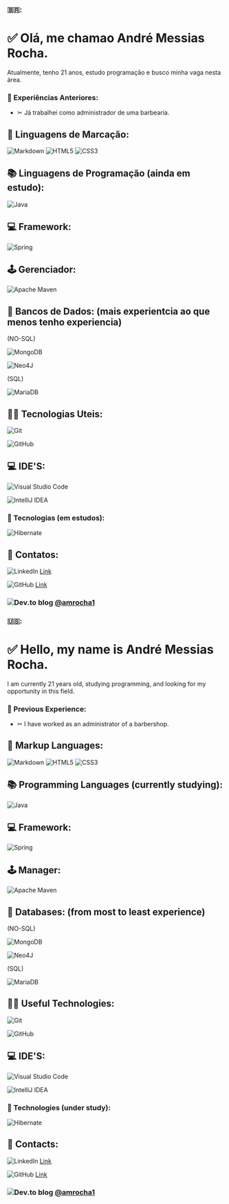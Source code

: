 ### 🇧🇷:
# ✅ Olá, me chamao André Messias Rocha.
Atualmente, tenho 21 anos, estudo programação e busco minha vaga nesta área.
### 💼 Experiências Anteriores:
- ✂ Já trabalhei como administrador de uma barbearia.

## 📃 Linguagens de Marcação:
![Markdown](https://img.shields.io/badge/markdown-%23000000.svg?style=for-the-badge&logo=markdown&logoColor=white)
![HTML5](https://img.shields.io/badge/html5-%23E34F26.svg?style=for-the-badge&logo=html5&logoColor=white)
![CSS3](https://img.shields.io/badge/css3-%231572B6.svg?style=for-the-badge&logo=css3&logoColor=white)
## 📚 Linguagens de Programação (ainda em estudo):
![Java](https://img.shields.io/badge/java-%23ED8B00.svg?style=for-the-badge&logo=openjdk&logoColor=white)

## 💻 Framework: 
![Spring](https://img.shields.io/badge/spring-%236DB33F.svg?style=for-the-badge&logo=spring&logoColor=white)

## 🕹 Gerenciador: 
![Apache Maven](https://img.shields.io/badge/Apache%20Maven-C71A36?style=for-the-badge&logo=Apache%20Maven&logoColor=white)

## 💱 Bancos de Dados:       (mais experientcia ao que menos tenho experiencia)
(NO-SQL)

![MongoDB](https://img.shields.io/badge/MongoDB-%234ea94b.svg?style=for-the-badge&logo=mongodb&logoColor=white)

![Neo4J](https://img.shields.io/badge/Neo4j-008CC1?style=for-the-badge&logo=neo4j&logoColor=white)

(SQL)

![MariaDB](https://img.shields.io/badge/MariaDB-003545?style=for-the-badge&logo=mariadb&logoColor=white)

## 👨‍💻 Tecnologias Uteis:
![Git](https://img.shields.io/badge/git-%23F05033.svg?style=for-the-badge&logo=git&logoColor=white)

![GitHub](https://img.shields.io/badge/github-%23121011.svg?style=for-the-badge&logo=github&logoColor=white)

## 💻 IDE'S:
![Visual Studio Code](https://img.shields.io/badge/Visual%20Studio%20Code-0078d7.svg?style=for-the-badge&logo=visual-studio-code&logoColor=white)

<img alt="IntelliJ IDEA" src="https://img.shields.io/badge/IntelliJIDEA-000000.svg?style=for-the-badge&logo=intellij-idea&logoColor=white"/>

### 🔭 Tecnologias (em estudos):
![Hibernate](https://img.shields.io/badge/Hibernate-59666C?style=for-the-badge&logo=Hibernate&logoColor=white)

## 💬  Contatos:
![LinkedIn](https://img.shields.io/badge/linkedin-%230077B5.svg?style=for-the-badge&logo=linkedin&logoColor=white) [Link](https://www.linkedin.com/in/amrocha1)

![GitHub](https://img.shields.io/badge/github-%23121011.svg?style=for-the-badge&logo=github&logoColor=white) [Link](https://github.com/amrocha1)

### ![Dev.to blog](https://img.shields.io/badge/dev.to-0A0A0A?style=for-the-badge&logo=dev.to&logoColor=white)  [@amrocha1](https://www.linkedin.com/in/amrocha1/)

### 🇺🇸:

# ✅ Hello, my name is André Messias Rocha.
I am currently 21 years old, studying programming, and looking for my opportunity in this field.
### 💼 Previous Experience:
- ✂  I have worked as an administrator of a barbershop.

## 📃 Markup Languages:
![Markdown](https://img.shields.io/badge/markdown-%23000000.svg?style=for-the-badge&logo=markdown&logoColor=white)
![HTML5](https://img.shields.io/badge/html5-%23E34F26.svg?style=for-the-badge&logo=html5&logoColor=white)
![CSS3](https://img.shields.io/badge/css3-%231572B6.svg?style=for-the-badge&logo=css3&logoColor=white)
## 📚 Programming Languages (currently studying):
![Java](https://img.shields.io/badge/java-%23ED8B00.svg?style=for-the-badge&logo=openjdk&logoColor=white)

## 💻 Framework: 
![Spring](https://img.shields.io/badge/spring-%236DB33F.svg?style=for-the-badge&logo=spring&logoColor=white)

## 🕹 Manager: 
![Apache Maven](https://img.shields.io/badge/Apache%20Maven-C71A36?style=for-the-badge&logo=Apache%20Maven&logoColor=white)

## 💱 Databases: (from most to least experience)
(NO-SQL)

![MongoDB](https://img.shields.io/badge/MongoDB-%234ea94b.svg?style=for-the-badge&logo=mongodb&logoColor=white)

![Neo4J](https://img.shields.io/badge/Neo4j-008CC1?style=for-the-badge&logo=neo4j&logoColor=white)

(SQL)

![MariaDB](https://img.shields.io/badge/MariaDB-003545?style=for-the-badge&logo=mariadb&logoColor=white)

## 👨‍💻 Useful Technologies:
![Git](https://img.shields.io/badge/git-%23F05033.svg?style=for-the-badge&logo=git&logoColor=white)

![GitHub](https://img.shields.io/badge/github-%23121011.svg?style=for-the-badge&logo=github&logoColor=white)

## 💻 IDE'S:
![Visual Studio Code](https://img.shields.io/badge/Visual%20Studio%20Code-0078d7.svg?style=for-the-badge&logo=visual-studio-code&logoColor=white)

<img alt="IntelliJ IDEA" src="https://img.shields.io/badge/IntelliJIDEA-000000.svg?style=for-the-badge&logo=intellij-idea&logoColor=white"/>

### 🔭 Technologies (under study):
![Hibernate](https://img.shields.io/badge/Hibernate-59666C?style=for-the-badge&logo=Hibernate&logoColor=white)

## 💬 Contacts:
![LinkedIn](https://img.shields.io/badge/linkedin-%230077B5.svg?style=for-the-badge&logo=linkedin&logoColor=white) [Link](https://www.linkedin.com/in/amrocha1)

![GitHub](https://img.shields.io/badge/github-%23121011.svg?style=for-the-badge&logo=github&logoColor=white) [Link](https://github.com/amrocha1)

### ![Dev.to blog](https://img.shields.io/badge/dev.to-0A0A0A?style=for-the-badge&logo=dev.to&logoColor=white)  [@amrocha1](https://www.linkedin.com/in/amrocha1/)
